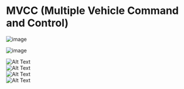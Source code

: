 # MVCC (Multiple Vehicle Command and Control)

![image](https://user-images.githubusercontent.com/10843389/99901756-6c94bd80-2cfc-11eb-8770-7813a47bfcaa.png)

![image](https://user-images.githubusercontent.com/10843389/99901769-8209e780-2cfc-11eb-9860-9497e2bc3915.png)

![Alt Text](https://github.com/parkkwangyoul/MVCC/blob/master/Demo%201.gif) <br>
![Alt Text](https://github.com/parkkwangyoul/MVCC/blob/master/Demo%202.gif) <br>
![Alt Text](https://github.com/parkkwangyoul/MVCC/blob/master/Demo%203.gif) <br>
![Alt Text](https://github.com/parkkwangyoul/MVCC/blob/master/Demo%204.gif)
